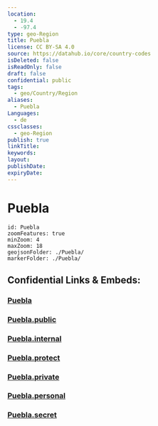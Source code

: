 ```yaml
---
location:
  - 19.4
  - -97.4
type: geo-Region
title: Puebla
license: CC BY-SA 4.0
source: https://datahub.io/core/country-codes
isDeleted: false
isReadOnly: false
draft: false
confidential: public
tags:
  - geo/Country/Region
aliases:
  - Puebla
Languages:
  - de
cssclasses:
  - geo-Region
publish: true
linkTitle:
keywords:
layout:
publishDate:
expiryDate:
---
```


# Puebla

```leaflet
id: Puebla
zoomFeatures: true 
minZoom: 4 
maxZoom: 18
geojsonFolder: ./Puebla/
markerFolder: ./Puebla/
```


## Confidential Links & Embeds: 

### [Puebla](/_Standards/Earth/Continent/America~Central/Mexico/States~Mexico/Puebla.md) 

### [Puebla.public](/_public/Earth/Continent/America~Central/Mexico/States~Mexico/Puebla.public.md) 

### [Puebla.internal](/_internal/Earth/Continent/America~Central/Mexico/States~Mexico/Puebla.internal.md) 

### [Puebla.protect](/_protect/Earth/Continent/America~Central/Mexico/States~Mexico/Puebla.protect.md) 

### [Puebla.private](/_private/Earth/Continent/America~Central/Mexico/States~Mexico/Puebla.private.md) 

### [Puebla.personal](/_personal/Earth/Continent/America~Central/Mexico/States~Mexico/Puebla.personal.md) 

### [Puebla.secret](/_secret/Earth/Continent/America~Central/Mexico/States~Mexico/Puebla.secret.md)

